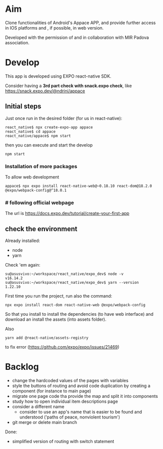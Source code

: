 
# Aim 
Clone functionalities of Android's Appace APP, and provide further access in IOS platforms and , if possible, in web version. 

Developed with the permission of and in collaboration with MIR Padova association. 

# Develop

This app is developed using EXPO react-native SDK. 

Consider having a **3rd part check with snack.expo check**, like https://snack.expo.dev/@ndrini/appace

## Initial steps
Just once run in the desired folder (for us in react-native): 

    react_native$ npx create-expo-app appace
    react_native$ cd appace
    react_native/appace$ npm start

then you can execute and start the develop 

    npm start


### Installation of more packages

To allow web development

    appace$ npx expo install react-native-web@~0.18.10 react-dom@18.2.0
    @expo/webpack-config@^18.0.1

### # following official webpage

The url is https://docs.expo.dev/tutorial/create-your-first-app


## check the environment

Already installed: 
  - node
  - yarn

Check 'em again: 

    su@asusvivo:~/workspace/react_native/expo_dev$ node -v
    v16.14.2
    su@asusvivo:~/workspace/react_native/expo_dev$ yarn --version
    1.22.10

First time you run the project, run also the command: 

    npx expo install react-dom react-native-web @expo/webpack-config

So that you install to install the dependencies (to have web interface)
and download an install the assets (into assets folder).

Also 

    yarn add @react-native/assets-registry 

to fix error (https://github.com/expo/expo/issues/21469)


# Backlog

- change the hardcoded values of the pages with variables
- style the buttons of routing and avoid code duplication by creating a component (for instance to main page)
- migrate one page code tha provide the map and split it into components
- study how to open individual item descriptions page
- consider a different name
  - consider to use an app's name that is easier to be found and understood ('paths of peace, nonviolent tourism')
- git merge or delete main branch

Done: 
- simplified version of routing with switch statement
  
